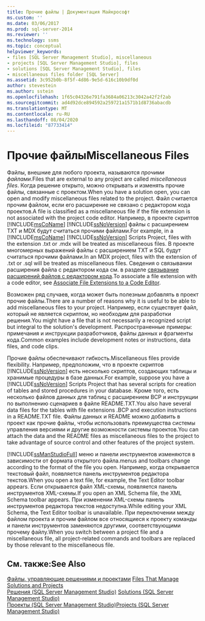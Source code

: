 ```yaml
---
title: Прочие файлы | Документация Майкрософт
ms.custom: ''
ms.date: 03/06/2017
ms.prod: sql-server-2014
ms.reviewer: ''
ms.technology: ssms
ms.topic: conceptual
helpviewer_keywords:
- files [SQL Server Management Studio], miscellaneous
- projects [SQL Server Management Studio], files
- solutions [SQL Server Management Studio], files
- miscellaneous files folder [SQL Server]
ms.assetid: 3c952b0b-8f5f-4d86-9e5d-616c10b9df0d
author: stevestein
ms.author: sstein
ms.openlocfilehash: 1f65c04326e791fa3684a06213c3042a42f2f2ab
ms.sourcegitcommit: ad4d92dce894592a259721a1571b1d8736abacdb
ms.translationtype: MT
ms.contentlocale: ru-RU
ms.lasthandoff: 08/04/2020
ms.locfileid: "87733414"
---
```

# <a name="miscellaneous-files"></a><span data-ttu-id="6d2da-102">Прочие файлы</span><span class="sxs-lookup"><span data-stu-id="6d2da-102">Miscellaneous Files</span></span>
  <span data-ttu-id="6d2da-103">Файлы, внешние для любого проекта, называются *прочими файлами*.</span><span class="sxs-lookup"><span data-stu-id="6d2da-103">Files that are external to any project are called *miscellaneous files*.</span></span> <span data-ttu-id="6d2da-104">Когда решение открыто, можно открывать и изменять прочие файлы, связанные с проектом.</span><span class="sxs-lookup"><span data-stu-id="6d2da-104">When you have a solution open, you can open and modify miscellaneous files related to the project.</span></span> <span data-ttu-id="6d2da-105">Файл считается прочим файлом, если его расширение не связано с редактором кода проектов.</span><span class="sxs-lookup"><span data-stu-id="6d2da-105">A file is classified as a miscellaneous file if the file extension is not associated with the project code editor.</span></span> <span data-ttu-id="6d2da-106">Например, в проекте скриптов [!INCLUDE[msCoName](../../includes/msconame-md.md)] [!INCLUDE[ssNoVersion](../../includes/ssnoversion-md.md)] файлы с расширением TXT и MDX будут считаться прочими файлами.</span><span class="sxs-lookup"><span data-stu-id="6d2da-106">For example, in a [!INCLUDE[msCoName](../../includes/msconame-md.md)] [!INCLUDE[ssNoVersion](../../includes/ssnoversion-md.md)] Scripts Project, files with the extension .txt or .mdx will be treated as miscellaneous files.</span></span> <span data-ttu-id="6d2da-107">В проекте многомерных выражений файлы с расширением TXT и SQL будут считаться прочими файлами.</span><span class="sxs-lookup"><span data-stu-id="6d2da-107">In an MDX project, files with the extension of .txt or .sql will be treated as miscellaneous files.</span></span> <span data-ttu-id="6d2da-108">Сведения о связывании расширения файла с редактором кода см. в разделе [связывание расширений файлов с редактором кода](../../relational-databases/scripting/associate-file-extensions-to-a-code-editor.md).</span><span class="sxs-lookup"><span data-stu-id="6d2da-108">To associate a file extension with a code editor, see [Associate File Extensions to a Code Editor](../../relational-databases/scripting/associate-file-extensions-to-a-code-editor.md).</span></span>  
  
 <span data-ttu-id="6d2da-109">Возможен ряд случаев, когда может быть полезным добавлять в проект прочие файлы.</span><span class="sxs-lookup"><span data-stu-id="6d2da-109">There are a number of reasons why it is useful to be able to add miscellaneous files to your project.</span></span> <span data-ttu-id="6d2da-110">Например, если существует файл, который не является скриптом, но необходим для разработки решения.</span><span class="sxs-lookup"><span data-stu-id="6d2da-110">You might have a file that is not necessarily a recognized script but integral to the solution's development.</span></span> <span data-ttu-id="6d2da-111">Распространенные примеры: примечания и инструкции разработчиков, файлы данных и фрагменты кода.</span><span class="sxs-lookup"><span data-stu-id="6d2da-111">Common examples include development notes or instructions, data files, and code clips.</span></span>  
  
 <span data-ttu-id="6d2da-112">Прочие файлы обеспечивают гибкость.</span><span class="sxs-lookup"><span data-stu-id="6d2da-112">Miscellaneous files provide flexibility.</span></span> <span data-ttu-id="6d2da-113">Например, предположим, что в проекте скриптов [!INCLUDE[ssNoVersion](../../includes/ssnoversion-md.md)] есть несколько скриптов, создающих таблицы и хранимые процедуры в базе данных.</span><span class="sxs-lookup"><span data-stu-id="6d2da-113">For example, suppose you have a [!INCLUDE[ssNoVersion](../../includes/ssnoversion-md.md)] Scripts Project that has several scripts for creation of tables and stored procedures in your database.</span></span> <span data-ttu-id="6d2da-114">Кроме того, есть несколько файлов данных для таблиц с расширением BCP и инструкции по выполнению сценариев в файле README.TXT.</span><span class="sxs-lookup"><span data-stu-id="6d2da-114">You also have several data files for the tables with file extensions .BCP and execution instructions in a README.TXT file.</span></span> <span data-ttu-id="6d2da-115">Файлы данных и README можно добавить в проект как прочие файлы, чтобы использовать преимущества системы управления версиями и другие возможности системы проектов.</span><span class="sxs-lookup"><span data-stu-id="6d2da-115">You can attach the data and the README files as miscellaneous files to the project to take advantage of source control and other features of the project system.</span></span>  
  
 [!INCLUDE[ssManStudioFull](../../includes/ssmanstudiofull-md.md)] <span data-ttu-id="6d2da-116">меню и панели инструментов изменяются в зависимости от формата открытого файла.</span><span class="sxs-lookup"><span data-stu-id="6d2da-116">menus and toolbars change according to the format of the file you open.</span></span> <span data-ttu-id="6d2da-117">Например, когда открывается текстовый файл, появляется панель инструментов редактора текстов.</span><span class="sxs-lookup"><span data-stu-id="6d2da-117">When you open a text file, for example, the Text Editor toolbar appears.</span></span> <span data-ttu-id="6d2da-118">Если открывается файл XML-схемы, появляется панель инструментов XML-схемы.</span><span class="sxs-lookup"><span data-stu-id="6d2da-118">If you open an XML Schema file, the XML Schema toolbar appears.</span></span> <span data-ttu-id="6d2da-119">При изменении XML-схемы панель инструментов редактора текстов недоступна.</span><span class="sxs-lookup"><span data-stu-id="6d2da-119">While editing your XML Schema, the Text Editor toolbar is unavailable.</span></span> <span data-ttu-id="6d2da-120">При переключении между файлом проекта и прочим файлом все относящиеся к проекту команды и панели инструментов заменяются другими, соответствующими прочему файлу.</span><span class="sxs-lookup"><span data-stu-id="6d2da-120">When you switch between a project file and a miscellaneous file, all project-related commands and toolbars are replaced by those relevant to the miscellaneous file.</span></span>  
  
## <a name="see-also"></a><span data-ttu-id="6d2da-121">См. также:</span><span class="sxs-lookup"><span data-stu-id="6d2da-121">See Also</span></span>  
 <span data-ttu-id="6d2da-122">[Файлы, управляющие решениями и проектами](files-that-manage-solutions-and-projects.md) </span><span class="sxs-lookup"><span data-stu-id="6d2da-122">[Files That Manage Solutions and Projects](files-that-manage-solutions-and-projects.md) </span></span>  
 <span data-ttu-id="6d2da-123">[Решения &#40;SQL Server Management Studio&#41;](solutions-sql-server-management-studio.md) </span><span class="sxs-lookup"><span data-stu-id="6d2da-123">[Solutions &#40;SQL Server Management Studio&#41;](solutions-sql-server-management-studio.md) </span></span>  
 [<span data-ttu-id="6d2da-124">Проекты (SQL Server Management Studio)</span><span class="sxs-lookup"><span data-stu-id="6d2da-124">Projects &#40;SQL Server Management Studio&#41;</span></span>](projects-sql-server-management-studio.md)  
  
  
